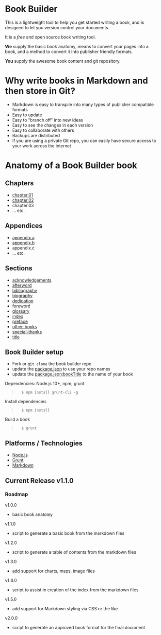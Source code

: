 # Book Builder
This is a lightweight tool to help you get started writing a book, and is designed to let you version control your documents.

It is a *free* and open source book writing tool.

**We** supply the basic book anatomy, means to convert your pages into a book, and a method to convert it into publisher friendly formats.

**You** supply the awesome book content and git repository.

# Why write books in Markdown and then store in Git?
* Markdown is easy to transpile into many types of publisher compatible formats
* Easy to update
* Easy to "branch off" into new ideas
* Easy to see the changes in each version
* Easy to collaborate with others
* Backups are distributed
* If you are using a private Git repo, you can easily have secure access to your work across the internet

# Anatomy of a Book Builder book

## Chapters
* [chapter.01](text/chapter.01.md)
* [chapter.02](text/chapter.02.md)
* chapter.03
* ... etc.

## Appendices
* [appendix.a](appendices/appendix.a.md)
* [appendix.b](appendices/appendix.b.md)
* appendix.c
* ... etc.

## Sections
* [acknowledgements](sections/acknowledgements.md)
* [afterword](sections/afterword.md)
* [bibliography](sections/bibliography.md)
* [biography](sections/biography.md)
* [dedication](sections/dedication.md)
* [foreword](sections/foreword.md)
* [glossary](sections/glossary.md)
* [index](sections/index.md)
* [preface](sections/preface.md)
* [other-books](sections/other-books.md)
* [special-thanks](sections/special-thanks.md)
* [title](sections/title.md)

## Book Builder setup
* Fork or `git clone` the book builder repo
* update the [package.json](package.json) to use your repo names
* update the [package.json:bookTitle](package.json#L3) to the name of your book

Dependencies: Node.js 10+, npm, grunt
>       $ npm install grunt-cli -g

Install dependencies
>       $ npm install

Build a book
>       $ grunt

## Platforms / Technologies
* [Node.js](http://nodejs.org/)
* [Grunt](http://gruntjs.com/)
* [Markdown](https://en.wikipedia.org/wiki/Markdown)

## Current Release v1.1.0

### Roadmap

v1.0.0
* basic book anatomy

v1.1.0
* script to generate a basic book from the markdown files

v1.2.0
* script to generate a table of contents from the markdown files

v1.3.0
* add support for charts, maps, image files

v1.4.0
* script to assist in creation of the index from the markdown files

v1.5.0
* add support for Markdown styling via CSS or the like

v2.0.0
* script to generate an approved book format for the final document
